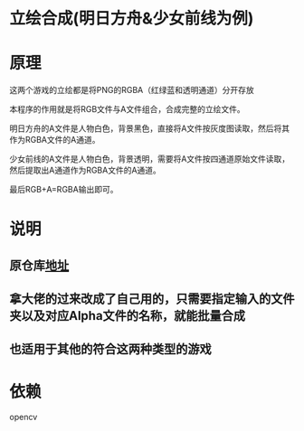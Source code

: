 # 立绘合成(明日方舟&amp;少女前线为例)

# 原理

这两个游戏的立绘都是将PNG的RGBA（红绿蓝和透明通道）分开存放

本程序的作用就是将RGB文件与A文件组合，合成完整的立绘文件。

明日方舟的A文件是人物白色，背景黑色，直接将A文件按灰度图读取，然后将其作为RGBA文件的A通道。

少女前线的A文件是人物白色，背景透明，需要将A文件按四通道原始文件读取，然后提取出A通道作为RGBA文件的A通道。

最后RGB+A=RGBA输出即可。

# 说明
## 原仓库[地址](https://github.com/Vistyxio/GamePaintingMerge)
## 拿大佬的过来改成了自己用的，只需要指定输入的文件夹以及对应Alpha文件的名称，就能批量合成
## 也适用于其他的符合这两种类型的游戏

# 依赖

opencv
